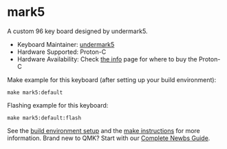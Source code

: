 # mark5

A custom 96 key board designed by undermark5.

* Keyboard Maintainer: [undermark5](https://github.com/undermark5)
* Hardware Supported: Proton-C
* Hardware Availability: Check [the info][1] page for where to buy the Proton-C

Make example for this keyboard (after setting up your build environment):

    make mark5:default

Flashing example for this keyboard:

    make mark5:default:flash

See the [build environment setup](https://docs.qmk.fm/#/getting_started_build_tools) and the [make instructions](https://docs.qmk.fm/#/getting_started_make_guide) for more information. Brand new to QMK? Start with our [Complete Newbs Guide](https://docs.qmk.fm/#/newbs).

[1]:https://qmk.fm/proton-c/
